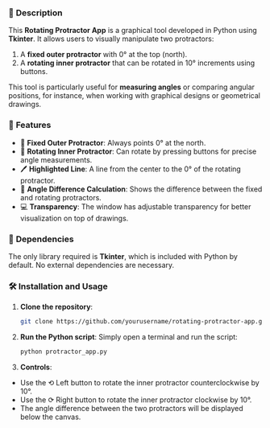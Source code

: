 ### 📖 **Description**

This **Rotating Protractor App** is a graphical tool developed in Python using **Tkinter**. It allows users to visually manipulate two protractors:
1. A **fixed outer protractor** with 0° at the top (north).
2. A **rotating inner protractor** that can be rotated in 10° increments using buttons.

This tool is particularly useful for **measuring angles** or comparing angular positions, for instance, when working with graphical designs or geometrical drawings. 

### 🎯 **Features**
- 🧭 **Fixed Outer Protractor**: Always points 0° at the north.
- 🔄 **Rotating Inner Protractor**: Can rotate by pressing buttons for precise angle measurements.
- 🖊️ **Highlighted Line**: A line from the center to the 0° of the rotating protractor.
- 🧮 **Angle Difference Calculation**: Shows the difference between the fixed and rotating protractors.
- 💻 **Transparency**: The window has adjustable transparency for better visualization on top of drawings.

### 🔧 **Dependencies**

The only library required is **Tkinter**, which is included with Python by default. No external dependencies are necessary.

### 🛠️ **Installation and Usage**

1. **Clone the repository**:
   ```bash
   git clone https://github.com/yourusername/rotating-protractor-app.git

2. **Run the Python script**: Simply open a terminal and run the script:
   ```bash
   python protractor_app.py

3. **Controls**:
 - Use the ⟲ Left button to rotate the inner protractor counterclockwise by 10°.
 - Use the ⟳ Right button to rotate the inner protractor clockwise by 10°.
 - The angle difference between the two protractors will be displayed below the canvas.